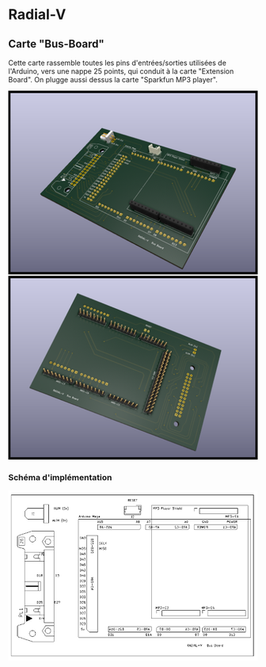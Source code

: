 # Radial-V

## Carte "Bus-Board"

Cette carte rassemble toutes les pins d'entrées/sorties utilisées de l'Arduino, vers une nappe 25 points, qui conduit à la carte "Extension Board". On plugge aussi dessus la carte "Sparkfun MP3 player".

![Radial-V Bus Board](Radial-V_BusBoard-Top.png)
![Radial-V Bus Board](Radial-V_BusBoard-Bottom.png)

### Schéma d'implémentation

![Radial-V Bus Board](Radial-V_BusBoard-Silk.png)
